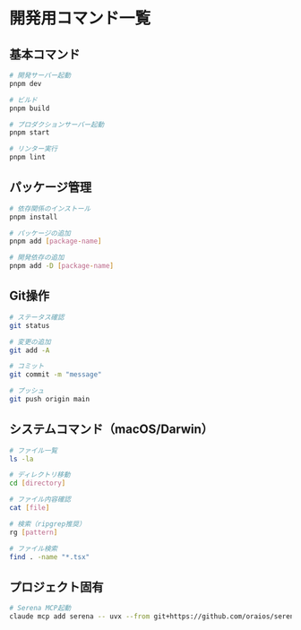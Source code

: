 # 開発用コマンド一覧

## 基本コマンド
```sh
# 開発サーバー起動
pnpm dev

# ビルド
pnpm build

# プロダクションサーバー起動
pnpm start

# リンター実行
pnpm lint
```

## パッケージ管理
```sh
# 依存関係のインストール
pnpm install

# パッケージの追加
pnpm add [package-name]

# 開発依存の追加
pnpm add -D [package-name]
```

## Git操作
```sh
# ステータス確認
git status

# 変更の追加
git add -A

# コミット
git commit -m "message"

# プッシュ
git push origin main
```

## システムコマンド（macOS/Darwin）
```sh
# ファイル一覧
ls -la

# ディレクトリ移動
cd [directory]

# ファイル内容確認
cat [file]

# 検索（ripgrep推奨）
rg [pattern]

# ファイル検索
find . -name "*.tsx"
```

## プロジェクト固有
```sh
# Serena MCP起動
claude mcp add serena -- uvx --from git+https://github.com/oraios/serena serena start-mcp-server --context ide-assistant --project $(pwd)
```